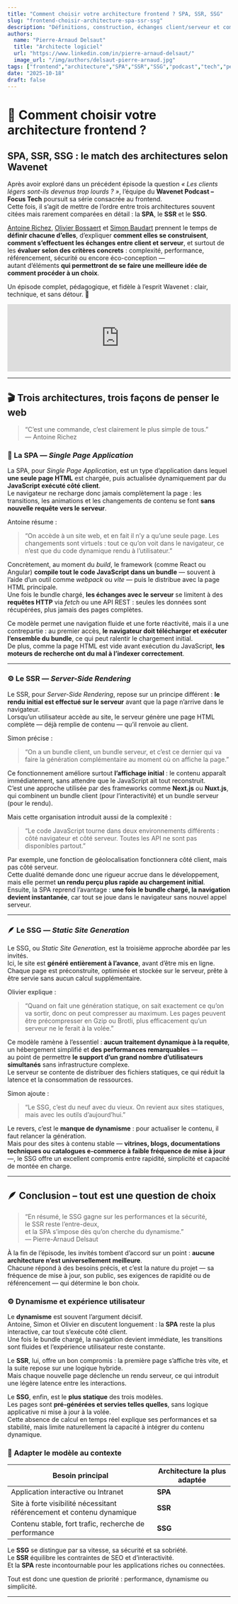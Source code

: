 ```yaml
---
title: "Comment choisir votre architecture frontend ? SPA, SSR, SSG"
slug: "frontend-choisir-architecture-spa-ssr-ssg"
description: "Définitions, construction, échanges client/serveur et comparaison selon des critères concrets (complexité, performance, SEO, sécurité, éco-conception) pour SPA, SSR et SSG."
authors:
  name: "Pierre‑Arnaud Delsaut"
  title: "Architecte logiciel"
  url: "https://www.linkedin.com/in/pierre-arnaud-delsaut/"
  image_url: "/img/authors/delsaut-pierre-arnaud.jpg"
tags: ["frontend","architecture","SPA","SSR","SSG","podcast","tech","performance","seo","web-performance","rendering","static-site","scalability","ux","best-practices", "wavenet"] 
date: "2025-10-18"
draft: false
---
```


# 🦆 Comment choisir votre architecture frontend ?
## SPA, SSR, SSG : le match des architectures selon Wavenet

Après avoir exploré dans un précédent épisode la question *« Les clients légers sont-ils devenus trop lourds ? »*, l’équipe du **Wavenet Podcast – Focus Tech** poursuit sa série consacrée au frontend.  
Cette fois, il s’agit de mettre de l’ordre entre trois architectures souvent citées mais rarement comparées en détail : la **SPA**, le **SSR** et le **SSG**.  

[Antoine Richez](https://www.linkedin.com/in/antoine-richez/), [Olivier Bossaert](https://www.linkedin.com/in/olivierbossaer/) et [Simon Baudart](https://www.linkedin.com/in/simon-baudart/) prennent le temps de **définir chacune d’elles**, d’expliquer **comment elles se construisent**, **comment s’effectuent les échanges entre client et serveur**, et surtout de les **évaluer selon des critères concrets** : complexité, performance, référencement, sécurité ou encore éco-conception —  
autant d’éléments **qui permettront de se faire une meilleure idée de comment procéder à un choix**.  

Un épisode complet, pédagogique, et fidèle à l’esprit Wavenet : clair, technique, et sans détour. 🦆  

<iframe
    data-testid="embed-iframe" 
    style={{borderRadius: "12px"}}
    src="https://open.spotify.com/embed/episode/3FJoCBHvPubppapPNFPQgs?utm_source=generator" 
    width="100%" 
    height="152" 
    frameBorder="0" 
    allowfullscreen="" 
    allow="autoplay;
    clipboard-write; 
    encrypted-media; 
    fullscreen; 
    picture-in-picture" 
    loading="lazy">
</iframe>

---

## 🎬 Trois architectures, trois façons de penser le web

> “C’est une commande, c’est clairement le plus simple de tous.”  
> — Antoine Richez

### 🧩 La SPA — *Single Page Application*  

La SPA, pour *Single Page Application*, est un type d’application dans lequel **une seule page HTML** est chargée, puis actualisée dynamiquement par du **JavaScript exécuté côté client**.  
Le navigateur ne recharge donc jamais complètement la page : les transitions, les animations et les changements de contenu se font **sans nouvelle requête vers le serveur**.  

Antoine résume :  
> “On accède à un site web, et en fait il n’y a qu’une seule page. Les changements sont virtuels : tout ce qu’on voit dans le navigateur, ce n’est que du code dynamique rendu à l’utilisateur.”  

Concrètement, au moment du *build*, le framework (comme React ou Angular) **compile tout le code JavaScript dans un bundle** — souvent à l’aide d’un outil comme *webpack* ou *vite* — puis le distribue avec la page HTML principale.  
Une fois le bundle chargé, **les échanges avec le serveur** se limitent à des **requêtes HTTP** via *fetch* ou une API REST : seules les données sont récupérées, plus jamais des pages complètes.  

Ce modèle permet une navigation fluide et une forte réactivité, mais il a une contrepartie : au premier accès, **le navigateur doit télécharger et exécuter l’ensemble du bundle**, ce qui peut ralentir le chargement initial.  
De plus, comme la page HTML est vide avant exécution du JavaScript, **les moteurs de recherche ont du mal à l’indexer correctement**.  

---

### ⚙️ Le SSR — *Server-Side Rendering*  

Le SSR, pour *Server-Side Rendering*, repose sur un principe différent : **le rendu initial est effectué sur le serveur** avant que la page n’arrive dans le navigateur.  
Lorsqu’un utilisateur accède au site, le serveur génère une page HTML complète — déjà remplie de contenu — qu’il renvoie au client.

Simon précise :  
> “On a un bundle client, un bundle serveur, et c’est ce dernier qui va faire la génération complémentaire au moment où on affiche la page.”  

Ce fonctionnement améliore surtout **l’affichage initial** : le contenu apparaît immédiatement, sans attendre que le JavaScript ait tout reconstruit.  
C’est une approche utilisée par des frameworks comme **Next.js** ou **Nuxt.js**, qui combinent un bundle client (pour l’interactivité) et un bundle serveur (pour le rendu).  

Mais cette organisation introduit aussi de la complexité :  
> “Le code JavaScript tourne dans deux environnements différents : côté navigateur et côté serveur. Toutes les API ne sont pas disponibles partout.”  

Par exemple, une fonction de géolocalisation fonctionnera côté client, mais pas côté serveur.  
Cette dualité demande donc une rigueur accrue dans le développement, mais elle permet **un rendu perçu plus rapide au chargement initial**.  
Ensuite, la SPA reprend l’avantage : **une fois le bundle chargé, la navigation devient instantanée**, car tout se joue dans le navigateur sans nouvel appel serveur.

---

### 🪶 Le SSG — *Static Site Generation*  

Le SSG, ou *Static Site Generation*, est la troisième approche abordée par les invités.  
Ici, le site est **généré entièrement à l’avance**, avant d’être mis en ligne.  
Chaque page est préconstruite, optimisée et stockée sur le serveur, prête à être servie sans aucun calcul supplémentaire.  

Olivier explique :  
> “Quand on fait une génération statique, on sait exactement ce qu’on va sortir, donc on peut compresser au maximum. Les pages peuvent être précompresser en Gzip ou Brotli, plus efficacement qu’un serveur ne le ferait à la volée.”  

Ce modèle ramène à l’essentiel : **aucun traitement dynamique à la requête**, un hébergement simplifié et **des performances remarquables** —  
au point de permettre **le support d’un grand nombre d’utilisateurs simultanés** sans infrastructure complexe.  
Le serveur se contente de distribuer des fichiers statiques, ce qui réduit la latence et la consommation de ressources.  

Simon ajoute :  
> “Le SSG, c’est du neuf avec du vieux. On revient aux sites statiques, mais avec les outils d’aujourd’hui.”  

Le revers, c’est le **manque de dynamisme** : pour actualiser le contenu, il faut relancer la génération.  
Mais pour des sites à contenu stable — **vitrines, blogs, documentations techniques ou catalogues e-commerce à faible fréquence de mise à jour** —, le SSG offre un excellent compromis entre rapidité, simplicité et capacité de montée en charge.

---

## 🪶 Conclusion – tout est une question de choix

> “En résumé, le SSG gagne sur les performances et la sécurité,  
> le SSR reste l’entre-deux,  
> et la SPA s’impose dès qu’on cherche du dynamisme.”  
> — Pierre-Arnaud Delsaut  

À la fin de l’épisode, les invités tombent d’accord sur un point : **aucune architecture n’est universellement meilleure**.  
Chacune répond à des besoins précis, et c’est la nature du projet — sa fréquence de mise à jour, son public, ses exigences de rapidité ou de référencement — qui détermine le bon choix.  

### ⚙️ Dynamisme et expérience utilisateur  

Le **dynamisme** est souvent l’argument décisif.  
Antoine, Simon et Olivier en discutent longuement : la **SPA** reste la plus interactive, car tout s’exécute côté client.  
Une fois le bundle chargé, la navigation devient immédiate, les transitions sont fluides et l’expérience utilisateur reste constante.  

Le **SSR**, lui, offre un bon compromis : la première page s’affiche très vite, et la suite repose sur une logique hybride.  
Mais chaque nouvelle page déclenche un rendu serveur, ce qui introduit une légère latence entre les interactions.  

Le **SSG**, enfin, est le **plus statique** des trois modèles.  
Les pages sont **pré-générées et servies telles quelles**, sans logique applicative ni mise à jour à la volée.  
Cette absence de calcul en temps réel explique ses performances et sa stabilité, mais limite naturellement la capacité à intégrer du contenu dynamique.  

### 🎯 Adapter le modèle au contexte  

| Besoin principal | Architecture la plus adaptée |
|------------------|------------------------------|
| Application interactive ou Intranet | **SPA** |
| Site à forte visibilité nécessitant référencement et contenu dynamique | **SSR** |
| Contenu stable, fort trafic, recherche de performance | **SSG** |

Le **SSG** se distingue par sa vitesse, sa sécurité et sa sobriété.  
Le **SSR** équilibre les contraintes de SEO et d’interactivité.  
Et la **SPA** reste incontournable pour les applications riches ou connectées.  

Tout est donc une question de priorité : performance, dynamisme ou simplicité.

---
